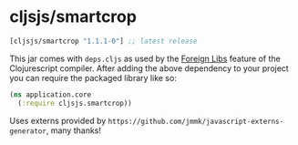 # cljsjs/smartcrop

[](dependency)
```clojure
[cljsjs/smartcrop "1.1.1-0"] ;; latest release
```
[](/dependency)

This jar comes with `deps.cljs` as used by the [Foreign Libs][flibs] feature
of the Clojurescript compiler. After adding the above dependency to your project
you can require the packaged library like so:

```clojure
(ns application.core
  (:require cljsjs.smartcrop))
```

Uses externs provided by `https://github.com/jmmk/javascript-externs-generator`, many thanks!

[flibs]: https://github.com/clojure/clojurescript/wiki/Packaging-Foreign-Dependencies
